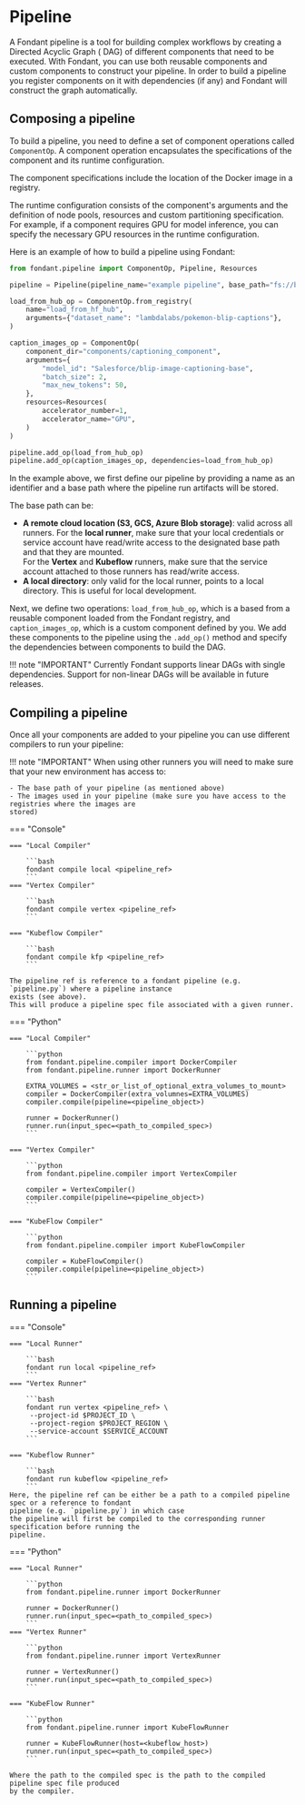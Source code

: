 # Pipeline

A Fondant pipeline is a tool for building complex workflows by creating a Directed Acyclic Graph (
DAG) of different components that need to be executed. With Fondant, you can use both reusable
components and custom components to construct your pipeline. In order to build a pipeline you
register components on it with dependencies (if any) and Fondant will construct the graph
automatically.

## Composing a pipeline

To build a pipeline, you need to define a set of component operations called `ComponentOp`. A
component operation encapsulates the specifications of the component and its runtime configuration.

The component specifications include the location of the Docker image in a registry.

The runtime configuration consists of the component's arguments and the definition of node pools,
resources and custom partitioning specification.
For example, if a component requires GPU for model inference, you can specify the necessary GPU
resources in the runtime configuration.

Here is an example of how to build a pipeline using Fondant:

```python
from fondant.pipeline import ComponentOp, Pipeline, Resources

pipeline = Pipeline(pipeline_name="example pipeline", base_path="fs://bucket")

load_from_hub_op = ComponentOp.from_registry(
    name="load_from_hf_hub",
    arguments={"dataset_name": "lambdalabs/pokemon-blip-captions"},
)

caption_images_op = ComponentOp(
    component_dir="components/captioning_component",
    arguments={
        "model_id": "Salesforce/blip-image-captioning-base",
        "batch_size": 2,
        "max_new_tokens": 50,
    },
    resources=Resources(
        accelerator_number=1,
        accelerator_name="GPU",
    )
)

pipeline.add_op(load_from_hub_op)
pipeline.add_op(caption_images_op, dependencies=load_from_hub_op)
```

In the example above, we first define our pipeline by providing a name as an identifier and a base
path where the pipeline run artifacts will be stored.

The base path can be:

* **A remote cloud location (S3, GCS, Azure Blob storage)**: valid across all runners.
  For the **local runner**, make sure that your local credentials or service account have read/write
  access to the
  designated base path and that they are mounted. <br>
  For the **Vertex** and **Kubeflow** runners, make sure that the service account attached to those
  runners has read/write access.
* **A local directory**: only valid for the local runner, points to a local directory. This is
  useful for local development.

Next, we define two operations: `load_from_hub_op`, which is a based from a reusable component
loaded from the Fondant registry, and `caption_images_op`, which is a custom component defined by
you. We add these components to the pipeline using the `.add_op()` method and specify the
dependencies between components to build the DAG.

!!! note "IMPORTANT"
Currently Fondant supports linear DAGs with single dependencies. Support for non-linear DAGs will be
available in future releases.

## Compiling a pipeline

Once all your components are added to your pipeline you can use different compilers to run your
pipeline:

!!! note "IMPORTANT"
When using other runners you will need to make sure that your new environment has access to:

    - The base path of your pipeline (as mentioned above)
    - The images used in your pipeline (make sure you have access to the registries where the images are
    stored)

=== "Console"
    
    === "Local Compiler"
    
        ```bash
        fondant compile local <pipeline_ref>
        ```
    === "Vertex Compiler"
    
        ```bash
        fondant compile vertex <pipeline_ref>
        ```

    === "Kubeflow Compiler"
    
        ```bash
        fondant compile kfp <pipeline_ref>
        ```

    The pipeline ref is reference to a fondant pipeline (e.g. `pipeline.py`) where a pipeline instance
    exists (see above).
    This will produce a pipeline spec file associated with a given runner.
   
=== "Python"

    === "Local Compiler"
    
        ```python
        from fondant.pipeline.compiler import DockerCompiler
        from fondant.pipeline.runner import DockerRunner
        
        EXTRA_VOLUMES = <str_or_list_of_optional_extra_volumes_to_mount>
        compiler = DockerCompiler(extra_volumnes=EXTRA_VOLUMES)
        compiler.compile(pipeline=<pipeline_object>)
    
        runner = DockerRunner()
        runner.run(input_spec=<path_to_compiled_spec>)
        ```  

    === "Vertex Compiler"
    
        ```python
        from fondant.pipeline.compiler import VertexCompiler

        compiler = VertexCompiler()
        compiler.compile(pipeline=<pipeline_object>)
        ```

    === "KubeFlow Compiler"
    
        ```python
        from fondant.pipeline.compiler import KubeFlowCompiler

        compiler = KubeFlowCompiler()
        compiler.compile(pipeline=<pipeline_object>)
        ```

## Running a pipeline

=== "Console"

    === "Local Runner"
    
        ```bash
        fondant run local <pipeline_ref>
        ```
    === "Vertex Runner"
    
        ```bash 
        fondant run vertex <pipeline_ref> \
         --project-id $PROJECT_ID \
         --project-region $PROJECT_REGION \
         --service-account $SERVICE_ACCOUNT
        ```

    === "Kubeflow Runner"
    
        ```bash
        fondant run kubeflow <pipeline_ref>
        ```
    Here, the pipeline ref can be either be a path to a compiled pipeline spec or a reference to fondant
    pipeline (e.g. `pipeline.py`) in which case
    the pipeline will first be compiled to the corresponding runner specification before running the
    pipeline.

=== "Python"

    === "Local Runner"
    
        ```python
        from fondant.pipeline.runner import DockerRunner

        runner = DockerRunner()
        runner.run(input_spec=<path_to_compiled_spec>)
        ```
    === "Vertex Runner"
    
        ```python
        from fondant.pipeline.runner import VertexRunner

        runner = VertexRunner()
        runner.run(input_spec=<path_to_compiled_spec>)
        ```

    === "KubeFlow Runner"
    
        ```python
        from fondant.pipeline.runner import KubeFlowRunner

        runner = KubeFlowRunner(host=<kubeflow_host>)
        runner.run(input_spec=<path_to_compiled_spec>)        
        ```
    
    Where the path to the compiled spec is the path to the compiled pipeline spec file produced
    by the compiler.

